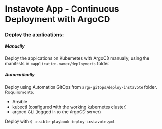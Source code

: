 # Instavote App - Continuous Deployment with ArgoCD

### Deploy the applications:

##### Manually  
Deploy the applications on Kubernetes with ArgoCD manually, using the manifests in `<application-name>/deployments` folder.

##### Automatically  
Deploy using Automation GitOps from `argo-gitops/deploy-instavote` folder.  
Requirements:  
- Ansible  
- kubectl (configured with the working kubernetes cluster)  
- argocd CLI (logged in to the ArgoCD server)  

Deploy with `$ ansible-playbook deploy-instavote.yml`
